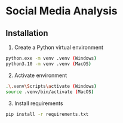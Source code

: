 # Social Media Analysis

## Installation

1. Create a Python virtual environment
```bash
python.exe -m venv .venv (Windows)
python3.10 -m venv .venv (MacOS)
```

2. Activate environment
```bash
.\.venv\Scripts\activate (Windows)
source .venv/bin/activate (MacOS)
```

3. Install requirements
```bash
pip install -r requirements.txt
```